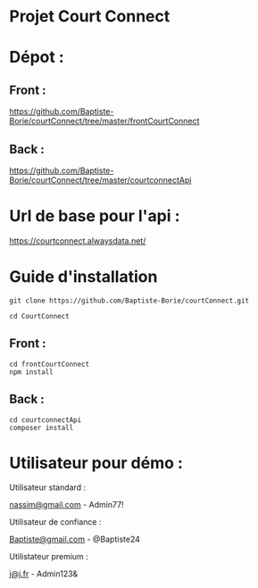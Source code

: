 # Projet Court Connect

# Dépot :

## Front :

https://github.com/Baptiste-Borie/courtConnect/tree/master/frontCourtConnect

## Back :

https://github.com/Baptiste-Borie/courtConnect/tree/master/courtconnectApi

# Url de base pour l'api :

https://courtconnect.alwaysdata.net/

# Guide d'installation

```
git clone https://github.com/Baptiste-Borie/courtConnect.git

cd CourtConnect
```

## Front :

```
cd frontCourtConnect
npm install
```

## Back :

```
cd courtconnectApi
composer install
```

# Utilisateur pour démo :

Utilisateur standard :

nassim@gmail.com - Admin77!

Utilisateur de confiance :

Baptiste@gmail.com - @Baptiste24

Utilistateur premium :

j@j.fr - Admin123&
